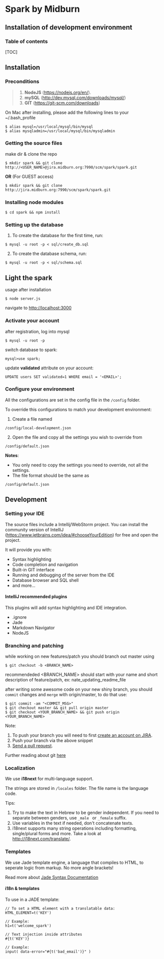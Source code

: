 # Spark by Midburn

## Installation of development environment

### Table of contents

[TOC]

## Installation

### Preconditions
>1. **NodeJS** (https://nodejs.org/en/).
>2. **mySQL** (http://dev.mysql.com/downloads/mysql/)
>3. **GIT** (https://git-scm.com/downloads)

On Mac after installing, please add the following lines to your ~/.bash_profile
```
$ alias mysql=/usr/local/mysql/bin/mysql
$ alias mysqladmin=/usr/local/mysql/bin/mysqladmin
```

### Getting the source files
make dir & clone the repo
```
$ mkdir spark && git clone http://<USER_NAME>@jira.midburn.org:7990/scm/spark/spark.git
```

**OR** (For GUEST access)
```
$ mkdir spark && git clone http://jira.midburn.org:7990/scm/spark/spark.git
```

### Installing node modules
```
$ cd spark && npm install
```

### Setting up the database
1. To create the database for the first time, run:
```
$ mysql -u root -p < sql/create_db.sql
```

2. To create the database schema, run:
```
$ mysql -u root -p < sql/schema.sql
```

## Light the spark
usage after installation
```
$ node server.js
```
navigate to [http://localhost:3000](http://localhost:3000)

### Activate your account
after registration, log into mysql
```
$ mysql -u root -p
```

switch database to spark:
```
mysql>use spark;
```

update **validated** attribute on your account:
```
UPDATE users SET validated=1 WHERE email = '<EMAIL>';
```

### Configure your environment
All the configurations are set in the config file in the ``/config`` folder.

To override this configurations to match your development environment:

1. Create a file named
```
/config/local-development.json
```
2. Open the file and copy all the settings you wish to override from
```
/config/default.json
```

**Notes**:

* You only need to copy the settings you need to override, not all the settings.
* The file format should be the same as
```
/config/default.json
```


## Development

### Setting your IDE
The source files include a Intellij/WebStorm project. You can install the community version of IntelliJ (https://www.jetbrains.com/idea/#chooseYourEdition) for free and open the project.

It will provide you with:

* Syntax highlighting
* Code completion and navigation
* Built-in GIT interface
* Running and debugging of the server from the IDE
* Database browser and SQL shell
* and more...

#### IntelliJ recommended plugins
This plugins will add syntax highlighting and IDE integration.

* .ignore
* Jade
* Markdown Navigator
* NodeJS

### Branching and patching
while working on new features/patch you should branch out master using
```
$ git checkout -b <BRANCH_NAME>
```

recommendeded <BRANCH_NAME> should start with your name and short description of feature/patch, ex: nate_updating_readme_file

after writing some awesome code on your new shiny branch, you should ``commit`` changes and ``merge`` with origin/master, to do that use:

```
$ git commit -am "<COMMIT_MSG>"
$ git checkout master && git pull origin master
$ git checkout <YOUR_BRANCH_NAME> && git push origin <YOUR_BRANCH_NAME>

```

Note:

1. To push your branch you will need to first [create an account on JIRA](http://jira.midburn.org:7990/signup).
2. Push your branch via the above snippet
3. [Send a pull request](https://www.atlassian.com/git/tutorials/making-a-pull-request/).


Further reading about git [here](http://rogerdudler.github.io/git-guide/)

### Localization
We use **i18next** for multi-language support.    

The strings are stored in ``/locales``
folder. The file name is the language code.

Tips:

1. Try to make the text in Hebrew to be gender independent. If you need to separate between genders, use ``_male `` or ``_female`` suffix.
2. Use variables in the text if needed, don't concatenate texts.
3. i18next supports many string operations including formatting, single/plural forms and more. Take a look at http://i18next.com/translate/.

### Templates

We use Jade template engine, a language that compiles to HTML, to seperate logic from markup. No more angle brackets!

Read more about [Jade Syntax Documentation](http://naltatis.github.io/jade-syntax-docs/)

#### i18n & templates
To use in a JADE template:

```
// To set a HTML element with a translatable data:
HTML_ELEMENT=t('KEY')

// Example:
h1=t('welcome_spark')

// Text injection inside attributes
#{t('KEY')}

// Example:
input( data-error="#{t('bad_email')}" )
```
